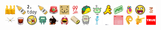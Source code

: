 <body>
  <img src="./emojis/+111111111111.gif" width=30px" height="30px"></img>
  <img src="./emojis/1000000.png" width="30px" height="30px"></img>
  <img src="./emojis/2day.png          " width="30px" height="30px"></img>
  <img src="./emojis/40.png            " width="30px" height="30px"></img>
  <img src="./emojis/420alert.gif      " width="30px" height="30px"></img>
  <img src="./emojis/666.gif           " width="30px" height="30px"></img>
  <img src="./emojis/99.png            " width="30px" height="30px"></img>
  <img src="./emojis/angry_taco.png    " width="30px" height="30px"></img>
  <img src="./emojis/angrycactusboi.gif" width="30px" height="30px"></img>
  <img src="./emojis/aol.png           " width="30px" height="30px"></img>
  <img src="./emojis/approved.png      " width="30px" height="30px"></img>
  <img src="./emojis/avodude.png       " width="30px" height="30px"></img>
  <img src="./emojis/awesomeface.jpg   " width="30px" height="30px"></img>
  <img src="./emojis/bacon_dance.gif   " width="30px" height="30px"></img>
  <img src="./emojis/big_ass_fan.jpg   " width="30px" height="30px"></img>
  <img src="./emojis/black_russian.png " width="30px" height="30px"></img>
  <img src="./emojis/blargh.jpg        " width="30px" height="30px"></img>
  <img src="./emojis/bmo.gif           " width="30px" height="30px"></img>
  <img src="./emojis/bob_omb.gif       " width="30px" height="30px"></img>
  <img src="./emojis/bokbok.png        " width="30px" height="30px"></img>
  <img src="./emojis/burrrrito.gif     " width="30px" height="30px"></img>
  <img src="./emojis/happyburrito.jpg  " width="30px" height="30px"></img>
  <img src="./emojis/meeseeks.png      " width="30px" height="30px"></img>
  <img src="./emojis/rocker.gif        " width="30px" height="30px"></img>
  <img src="./emojis/sponsors.pdf      " width="30px" height="30px"></img>
  <img src="./emojis/thegame.png       " width="30px" height="30px"></img>
  <img src="./emojis/thinkinghand.png  " width="30px" height="30px"></img>
  <img src="./emojis/true.jpg" width="30px" height="30px"></img>
</body>


























